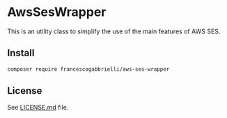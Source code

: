 
# AwsSesWrapper

This is an utility class to simplify the use of the main features of AWS SES.

Install
---
```bash
composer require francescogabbrielli/aws-ses-wrapper
```

License
------
See [LICENSE.md](https://github.com/francescogabbrielli/AwsSesWrapper/blob/master/LICENSE.md) file.
